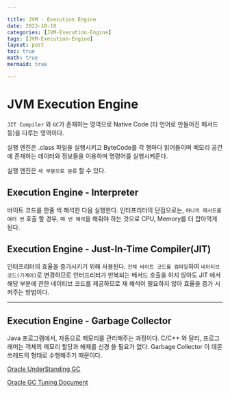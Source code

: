 ```yaml
---

title: JVM - Execution Engine
date: 2023-10-10
categories: [JVM-Execution-Engine]
tags: [JVM-Execution-Engine]
layout: post
toc: true
math: true
mermaid: true

---
```


# JVM Execution Engine

`JIT Compiler` 와 `GC`가 존재하는 영역으로 Native Code (타 언어로 만들어진 메서드 등)을 다루는 영역이다.

실행 엔진은 .class 파일을 실행시키고 ByteCode를 각 행마다 읽어들이며 메모리 공간에 존재하는 데이터와 정보들을 이용하며 명령어를 실행시켜준다.

실행 엔진은 `세 부분으로 분류` 할 수 있다.

## Execution Engine - Interpreter

바이트 코드를 한줄 씩 해석한 다음 실행한다. 인터프리터의 단점으로는, `하나의 메서드를 여러 번` 호출 할 경우, `매 번 해석`을 해줘야 하는 것으로 CPU, Memory를 더 잡아먹게 된다.

## Execution Engine - Just-In-Time Compiler(JIT)

인터프리터의 효율을 증가시키기 위해 사용된다. `전체 바이트 코드를 컴파일`하여 `네이티브 코드(기계어)`로 변경하므로 인터프리터가 반복되는 메서드 호출을 하지 않아도 JIT 에서 해당 부분에 관한 네이티브 코드를 제공하므로 재 해석이 필요하지 않아 효율을 증가 시켜주는 방법이다.

---

## Execution Engine - Garbage Collector

Java 프로그램에서, 자동으로 메모리를 관리해주는 과정이다. C/C++ 와 달리, 프로그래머는 객체의 메모리 할당과 해제를 신경 쓸 필요가 없다. Garbage Collector 이 데몬 쓰레드의 형태로 수행해주기 때문이다.

[Oracle UnderStanding GC](https://blogs.oracle.com/javamagazine/post/understanding-garbage-collectors)

[Oracle GC Tuning Document](https://docs.oracle.com/en/java/javase/17/gctuning/garbage-first-garbage-collector-tuning.html)

